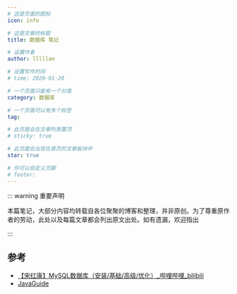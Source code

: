 ```yaml
---
# 这是页面的图标
icon: info

# 这是文章的标题
title: 数据库 笔记

# 设置作者
author: lllllan

# 设置写作时间
# time: 2020-01-20

# 一个页面只能有一个分类
category: 数据库

# 一个页面可以有多个标签
tag:

# 此页面会在文章列表置顶
# sticky: true

# 此页面会出现在首页的文章板块中
star: true

# 你可以自定义页脚
# footer: 
---
```




::: warning 重要声明

本篇笔记，大部分内容均转载自各位聚聚的博客和整理，并非原创。为了尊重原作者的劳动，此处以及每篇文章都会列出原文出处。如有遗漏，欢迎指出

:::



## 参考

- [【宋红康】MySQL数据库（安装/基础/高级/优化）_哔哩哔哩_bilibili](https://www.bilibili.com/video/BV1iq4y1u7vj)
- [JavaGuide](https://javaguide.cn/)



